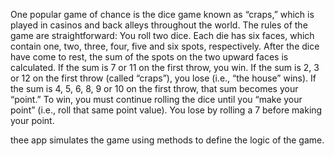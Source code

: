 One popular game of chance is the dice game known as “craps,” which is played in casinos
and back alleys throughout the world. The rules of the game are straightforward:
	You roll two dice. Each die has six faces, which contain one, two, three, four, five and
	six spots, respectively. After the dice have come to rest, the sum of the spots on the two
	upward faces is calculated. If the sum is 7 or 11 on the first throw, you win. If the sum
	is 2, 3 or 12 on the first throw (called “craps”), you lose (i.e., “the house” wins). If the
	sum is 4, 5, 6, 8, 9 or 10 on the first throw, that sum becomes your “point.” To win,
	you must continue rolling the dice until you “make your point” (i.e., roll that same
	point value). You lose by rolling a 7 before making your point.
	
thee app simulates the game using methods to define the logic of the game.
